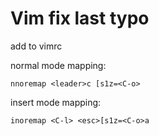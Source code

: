 # Vim fix last typo

add to vimrc

normal mode mapping:

	nnoremap <leader>c [s1z=<C-o>

insert mode mapping:

	inoremap <C-l> <esc>[s1z=<C-o>a